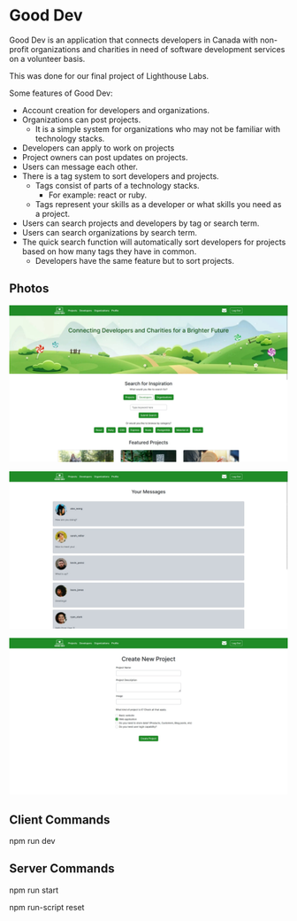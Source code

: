 # Good Dev
 Good Dev is an application that connects developers in Canada with non-profit organizations and charities in need of software development services on a volunteer basis. 

 This was done for our final project of Lighthouse Labs.

 Some features of Good Dev:
 + Account creation for developers and organizations.
 + Organizations can post projects.
   + It is a simple system for organizations who may not be familiar with technology stacks.
 + Developers can apply to work on projects
 + Project owners can post updates on projects.
 + Users can message each other.
 + There is a tag system to sort developers and projects.
   + Tags consist of parts of a technology stacks.
     + For example: react or ruby.
   + Tags represent your skills as a developer or what skills you need as a project.
 + Users can search projects and developers by tag or search term.
 + Users can search organizations by search term.
 + The quick search function will automatically sort developers for projects based on how many tags they have in common.
    + Developers have the same feature but to sort projects.

## Photos
![The Hompage With The Developer Search Selected](./public/homePageWithSearch.jpg)

![The Main Messaging Page](./public/messagingPage.jpg)

![The Project Creation Page ](./public/projectCreationPage.jpg)

## Client Commands
npm run dev 

## Server Commands
npm run start

npm run-script reset